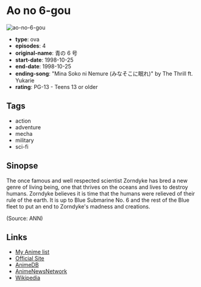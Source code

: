 # Ao no 6-gou

![ao-no-6-gou](https://cdn.myanimelist.net/images/anime/3/20750.jpg)

-   **type**: ova
-   **episodes**: 4
-   **original-name**: 青の 6 号
-   **start-date**: 1998-10-25
-   **end-date**: 1998-10-25
-   **ending-song**: "Mina Soko ni Nemure (みなそこに眠れ)" by The Thrill ft. Yukarie
-   **rating**: PG-13 - Teens 13 or older

## Tags

-   action
-   adventure
-   mecha
-   military
-   sci-fi

## Sinopse

The once famous and well respected scientist Zorndyke has bred a new genre of living being, one that thrives on the oceans and lives to destroy humans. Zorndyke believes it is time that the humans were relieved of their rule of the earth. It is up to Blue Submarine No. 6 and the rest of the Blue fleet to put an end to Zorndyke's madness and creations.

(Source: ANN)

## Links

-   [My Anime list](https://myanimelist.net/anime/1051/Ao_no_6-gou)
-   [Official Site](http://www.bandaivisual.co.jp/ao6/)
-   [AnimeDB](http://anidb.info/perl-bin/animedb.pl?show=anime&aid=361)
-   [AnimeNewsNetwork](http://www.animenewsnetwork.com/encyclopedia/anime.php?id=121)
-   [Wikipedia](http://en.wikipedia.org/wiki/Blue_Submarine_No._6)
